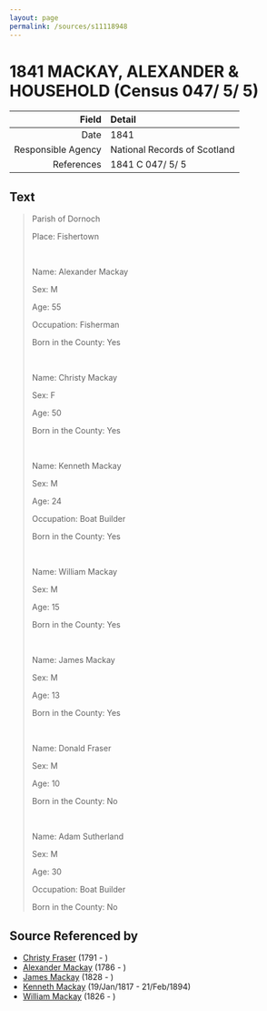 ```yaml
---
layout: page
permalink: /sources/s11118948
---
```


# 1841 MACKAY, ALEXANDER & HOUSEHOLD (Census 047/ 5/ 5)

Field | Detail
---:|:---
Date | 1841
Responsible Agency | National Records of Scotland
References | 1841 C 047/ 5/ 5

## Text

> Parish of Dornoch
>
> Place: Fishertown
>
> <br/>
>
> Name: Alexander Mackay
>
> Sex: M
>
> Age: 55
>
> Occupation: Fisherman
>
> Born in the County: Yes
>
> <br/>
>
> Name: Christy Mackay
>
> Sex: F
>
> Age: 50
>
> Born in the County: Yes
>
> <br/>
>
> Name: Kenneth Mackay
>
> Sex: M
>
> Age: 24
>
> Occupation: Boat Builder
>
> Born in the County: Yes
>
> <br/>
>
> Name: William Mackay
>
> Sex: M
>
> Age: 15
>
> Born in the County: Yes
>
> <br/>
>
> Name: James Mackay
>
> Sex: M
>
> Age: 13
>
> Born in the County: Yes
>
> <br/>
>
> Name: Donald Fraser
>
> Sex: M
>
> Age: 10
>
> Born in the County: No
>
> <br/>
>
> Name: Adam Sutherland
>
> Sex: M
>
> Age: 30
>
> Occupation: Boat Builder
>
> Born in the County: No
>

## Source Referenced by

* [Christy Fraser](../people/@91889557@-christy-fraser-b1791-d.md) (1791 - )
* [Alexander Mackay](../people/@28762468@-alexander-mackay-b1786-d.md) (1786 - )
* [James Mackay](../people/@57588096@-james-mackay-b1828-d.md) (1828 - )
* [Kenneth Mackay](../people/@21362348@-kenneth-mackay-b1817-1-19-d1894-2-21.md) (19/Jan/1817 - 21/Feb/1894)
* [William Mackay](../people/@15516484@-william-mackay-b1826-d.md) (1826 - )
